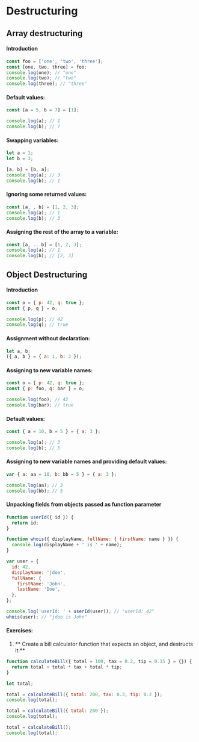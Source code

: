 # Destructuring

## Array destructuring

#### Introduction

```js
const foo = ['one', 'two', 'three'];
const [one, two, three] = foo;
console.log(one); // "one"
console.log(two); // "two"
console.log(three); // "three"
```

#### Default values:

```js
const [a = 5, b = 7] = [1];

console.log(a); // 1
console.log(b); // 7
```

#### Swapping variables:

```js
let a = 1;
let b = 3;

[a, b] = [b, a];
console.log(a); // 3
console.log(b); // 1
```

#### Ignoring some returned values:

```js
const [a, , b] = [1, 2, 3];
console.log(a); // 1
console.log(b); // 3
```

#### Assigning the rest of the array to a variable:

```js
const [a, ...b] = [1, 2, 3];
console.log(a); // 1
console.log(b); // [2, 3]
```

## Object Destructuring

#### Introduction

```js
const o = { p: 42, q: true };
const { p, q } = o;

console.log(p); // 42
console.log(q); // true
```

#### Assignment without declaration:

```js
let a, b;
({ a, b } = { a: 1, b: 2 });
```

#### Assigning to new variable names:

```js
const o = { p: 42, q: true };
const { p: foo, q: bar } = o;

console.log(foo); // 42
console.log(bar); // true
```

#### Default values:

```js
const { a = 10, b = 5 } = { a: 3 };

console.log(a); // 3
console.log(b); // 5
```

#### Assigning to new variable names and providing default values:

```js
var { a: aa = 10, b: bb = 5 } = { a: 3 };

console.log(aa); // 3
console.log(bb); // 5
```

#### Unpacking fields from objects passed as function parameter

```js
function userId({ id }) {
  return id;
}

function whois({ displayName, fullName: { firstName: name } }) {
  console.log(displayName + ' is ' + name);
}

var user = {
  id: 42,
  displayName: 'jdoe',
  fullName: {
    firstName: 'John',
    lastName: 'Doe',
  },
};

console.log('userId: ' + userId(user)); // "userId: 42"
whois(user); // "jdoe is John"
```

#### Exercises:

1.  ** Create a bill calculator function that expects an object, and destructs it:**

```js
function calculateBill({ total = 100, tax = 0.2, tip = 0.15 } = {}) {
  return total + total * tax + total * tip;
}

let total;

total = calculateBill({ total: 200, tax: 0.3, tip: 0.2 });
console.log(total);

total = calculateBill({ total: 200 });
console.log(total);

total = calculateBill();
console.log(total);
```
